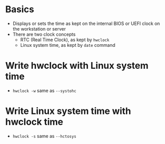 # Basics
- Displays or sets the time as kept on the internal BIOS or UEFI clock on the workstation or server
- There are two clock concepts
  - RTC (Real Time Clock), as kept by `hwclock`
  - Linux system time, as kept by `date` command

# Write hwclock with Linux system time
- `hwclock -w` same as `--systohc`

# Write Linux system time with hwclock time
- `hwclock -s` same as `--hctosys`
